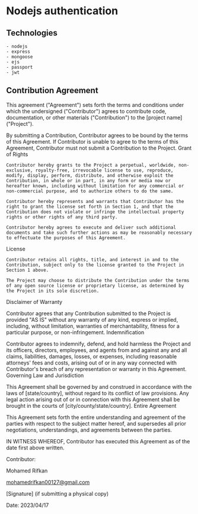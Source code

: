 # Nodejs authentication

## Technologies
    - nodejs
    - express
    - mongoose
    - ejs
    - passport
    - jwt
    

## Contribution Agreement

This agreement ("Agreement") sets forth the terms and conditions under which the undersigned ("Contributor") agrees to contribute code, documentation, or other materials ("Contribution") to the [project name] ("Project").

By submitting a Contribution, Contributor agrees to be bound by the terms of this Agreement. If Contributor is unable to agree to the terms of this Agreement, Contributor must not submit a Contribution to the Project.
Grant of Rights

    Contributor hereby grants to the Project a perpetual, worldwide, non-exclusive, royalty-free, irrevocable license to use, reproduce, modify, display, perform, distribute, and otherwise exploit the Contribution, in whole or in part, in any form or media now or hereafter known, including without limitation for any commercial or non-commercial purpose, and to authorize others to do the same.

    Contributor hereby represents and warrants that Contributor has the right to grant the license set forth in Section 1, and that the Contribution does not violate or infringe the intellectual property rights or other rights of any third party.

    Contributor hereby agrees to execute and deliver such additional documents and take such further actions as may be reasonably necessary to effectuate the purposes of this Agreement.

License

    Contributor retains all rights, title, and interest in and to the Contribution, subject only to the license granted to the Project in Section 1 above.

    The Project may choose to distribute the Contribution under the terms of any open source license or proprietary license, as determined by the Project in its sole discretion.

Disclaimer of Warranty

Contributor agrees that any Contribution submitted to the Project is provided "AS IS" without any warranty of any kind, express or implied, including, without limitation, warranties of merchantability, fitness for a particular purpose, or non-infringement.
Indemnification

Contributor agrees to indemnify, defend, and hold harmless the Project and its officers, directors, employees, and agents from and against any and all claims, liabilities, damages, losses, or expenses, including reasonable attorneys' fees and costs, arising out of or in any way connected with Contributor's breach of any representation or warranty in this Agreement.
Governing Law and Jurisdiction

This Agreement shall be governed by and construed in accordance with the laws of [state/country], without regard to its conflict of law provisions. Any legal action arising out of or in connection with this Agreement shall be brought in the courts of [city/county/state/country].
Entire Agreement

This Agreement sets forth the entire understanding and agreement of the parties with respect to the subject matter hereof, and supersedes all prior negotiations, understandings, and agreements between the parties.

IN WITNESS WHEREOF, Contributor has executed this Agreement as of the date first above written.

Contributor:

Mohamed Rifkan

mohamedrifkan00127@gmail.com

[Signature] (if submitting a physical copy)

Date: 2023/04/17

